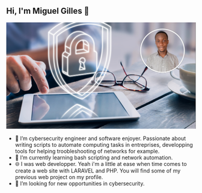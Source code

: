 ## Hi, I'm Miguel Gilles 👋
![LandingPage](LandingPage.png)
- 🔭 I’m cybersecurity engineer and software enjoyer. Passionate about writing scripts to automate computing tasks in entreprises, developping tools for helping troobleshooting of networks for example.
- 🌱 I’m currently learning bash scripting and network automation.
- 🌐 I was web developper. Yeah i'm a little at ease when time comes to create a web site with LARAVEL and PHP. You will find some of my previous web project on my profile.
- 👯 I’m looking for new opportunities in cybersecurity.

<!--
**MiguelGillesIT/MiguelGillesIT** is a ✨ _special_ ✨ repository because its `README.md` (this file) appears on your GitHub profile.

Here are some ideas to get you started:

- 🔭 I’m currently working on ...
- 🌱 I’m currently learning ...
- 👯 I’m looking to collaborate on ...
- 🤔 I’m looking for help with ...
- 💬 Ask me about ...
- 📫 How to reach me: ...
- 😄 Pronouns: ...
- ⚡ Fun fact: ...
-->
